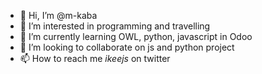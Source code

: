 - 👋 Hi, I’m @m-kaba
- 👀 I’m interested in programming and travelling 
- 🌱 I’m currently learning OWL, python, javascript in Odoo
- 💞️ I’m looking to collaborate on js and python project
- 📫 How to reach me *ikeejs* on twitter

<!---
m-kaba/m-kaba is a ✨ special ✨ repository because its `README.md` (this file) appears on your GitHub profile.
You can click the Preview link to take a look at your changes.
--->
